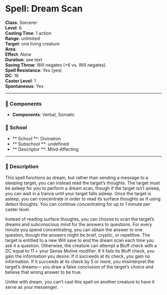 
# Spell: Dream Scan
**Class**: Sorcerer  
**Level**: 6  
**Casting Time**: 1 action  
**Range**: unlimited  
**Target**: one living creature  
**Area**:   
**Effect**: _None_  
**Duration**: see text  
**Saving Throw**: Will negates (+6 vs. Will negates)  
**Spell Resistance**: Yes (yes)  
**DC**: 16  
**Caster Level**: 1  
**Spontaneous**: Yes

---

### 🔮 Components
- **Components**: Verbal, Somatic

### 🏫 School
- ** School **: Divination
- ** Subschool **: undefined
- ** Descriptor **: Mind-Affecting
---

### 📜 Description
This spell functions as dream, but rather than sending a message to a sleeping target, you can instead read the target’s thoughts. The target must be asleep for you to perform a dream scan, though if the target isn’t asleep, you can wait in a trance until your target falls asleep. Once the target is asleep, you can concentrate in order to read its surface thoughts as if using detect thoughts. You can continue concentrating for up to 1 minute per caster level.

Instead of reading surface thoughts, you can choose to scan the target’s dreams and subconscious mind for the answers to questions. For every minute you spend concentrating, you can obtain the answer to one question, though the answers might be brief, cryptic, or repetitive. The target is entitled to a new Will save to end the dream scan each time you ask it a question. Otherwise, the creature can attempt a Bluff check with a DC equal to 11 + your Sense Motive modifier. If it fails its Bluff check, you gain the information you desire. If it succeeds at its check, you gain no information. If it succeeds at its check by 5 or more, you misinterpret the target’s dreams— you draw a false conclusion of the target’s choice and believe that wrong answer to be true.

Unlike with dream, you can’t cast this spell on another creature to have it serve as your messenger.

